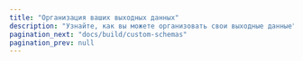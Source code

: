```yaml
---
title: "Организация ваших выходных данных"
description: "Узнайте, как вы можете организовать свои выходные данные"
pagination_next: "docs/build/custom-schemas"
pagination_prev: null
---
```


<div className="grid--2-col">

<Card
    title="Пользовательские схемы"
    body="Узнайте, как использовать ключ конфигурации <code>schema</code> для указания пользовательской схемы."
    link="/docs/build/custom-schemas"
    icon="dbt-bit"/>

<Card
    title="Пользовательские базы данных"
    body="Узнайте, как использовать ключ конфигурации <code>database</code> для указания пользовательской базы данных."
    link="/docs/build/custom-databases"
    icon="dbt-bit"/>

</div>
<br />
<div className="grid--2-col">

<Card
    title="Пользовательские псевдонимы"
    body="Узнайте, как использовать конфигурацию модели <code>alias</code> для изменения имени идентификатора модели в базе данных."
    link="/docs/build/custom-aliases"
    icon="dbt-bit"/>

<Card
    title="Пользовательские имена целей"
    body="Узнайте, как определить пользовательское имя цели для задания dbt Cloud."
    link="/docs/build/custom-target-names"
    icon="dbt-bit"/>

</div>